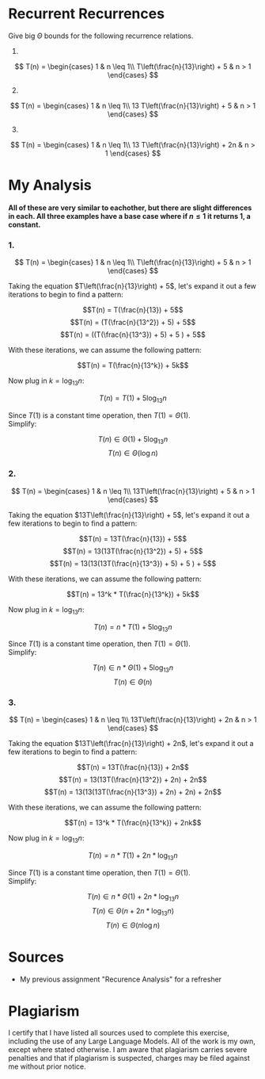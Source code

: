 # Recurrent Recurrences

Give big $\Theta$ bounds for the following recurrence relations.

1.
$$ T(n) =
    \begin{cases}
        1 & n \leq 1\\
        T\left(\frac{n}{13}\right) + 5 & n > 1
    \end{cases}
$$

2.
$$ T(n) =
    \begin{cases}
        1 & n \leq 1\\
        13 T\left(\frac{n}{13}\right) + 5 & n > 1
    \end{cases}
$$

3.
$$ T(n) =
    \begin{cases}
        1 & n \leq 1\\
        13 T\left(\frac{n}{13}\right) + 2n & n > 1
    \end{cases}
$$


# My Analysis

#### All of these are very similar to eachother, but there are slight differences in each. All three examples have a base case where if $n \le 1$ it returns 1, a constant.


### 1.

$$ T(n) =
    \begin{cases}
        1 & n \leq 1\\
        T\left(\frac{n}{13}\right) + 5 & n > 1
    \end{cases}
$$

Taking the equation $T\left(\frac{n}{13}\right) + 5$, let's expand it out a few iterations to begin to find a pattern:

$$T(n) = T(\frac{n}{13}) + 5$$
$$T(n) = (T(\frac{n}{13^2}) + 5) + 5$$
$$T(n) = ((T(\frac{n}{13^3}) + 5) + 5 ) + 5$$

With these iterations, we can assume the following pattern:

$$T(n) = T(\frac{n}{13^k}) + 5k$$

Now plug in $k = \log_{13}n$:

$$T(n) = T(1) + 5\log_{13}n$$

Since $T(1)$ is a constant time operation, then $T(1) = \Theta(1)$.\
Simplify:

$$T(n) \in \Theta(1) + 5\log_{13}n$$
$$T(n) \in \Theta(\log{n})$$



### 2.

$$ T(n) =
    \begin{cases}
        1 & n \leq 1\\
        13T\left(\frac{n}{13}\right) + 5 & n > 1
    \end{cases}
$$

Taking the equation $13T\left(\frac{n}{13}\right) + 5$, let's expand it out a few iterations to begin to find a pattern:

$$T(n) = 13T(\frac{n}{13}) + 5$$
$$T(n) = 13(13T(\frac{n}{13^2}) + 5) + 5$$
$$T(n) = 13(13(13T(\frac{n}{13^3}) + 5) + 5 ) + 5$$

With these iterations, we can assume the following pattern:

$$T(n) = 13^k * T(\frac{n}{13^k}) + 5k$$

Now plug in $k = \log_{13}n$:

$$T(n) = n * T(1) + 5\log_{13}n$$

Since $T(1)$ is a constant time operation, then $T(1) = \Theta(1)$.\
Simplify:

$$T(n) \in n * \Theta(1) + 5\log_{13}n$$
$$T(n) \in \Theta(n)$$




### 3.

$$ T(n) =
    \begin{cases}
        1 & n \leq 1\\
        13T\left(\frac{n}{13}\right) + 2n & n > 1
    \end{cases}
$$

Taking the equation $13T\left(\frac{n}{13}\right) + 2n$, let's expand it out a few iterations to begin to find a pattern:

$$T(n) = 13T(\frac{n}{13}) + 2n$$
$$T(n) = 13(13T(\frac{n}{13^2}) + 2n) + 2n$$
$$T(n) = 13(13(13T(\frac{n}{13^3}) + 2n) + 2n) + 2n$$

With these iterations, we can assume the following pattern:

$$T(n) = 13^k * T(\frac{n}{13^k}) + 2nk$$

Now plug in $k = \log_{13}n$:

$$T(n) = n * T(1) + 2n*\log_{13}n$$

Since $T(1)$ is a constant time operation, then $T(1) = \Theta(1)$.\
Simplify:

$$T(n) \in n * \Theta(1) + 2n * \log_{13}n$$
$$T(n) \in \Theta(n + 2n * \log_{13}n)$$
$$T(n) \in \Theta(n \log{n})$$



# Sources

- My previous assignment "Recurence Analysis" for a refresher

# Plagiarism

I certify that I have listed all sources used to complete this exercise, including the use of any Large Language Models. All of the work is my own, except where stated otherwise. I am aware that plagiarism carries severe penalties and that if plagiarism is suspected, charges may be filed against me without prior notice.